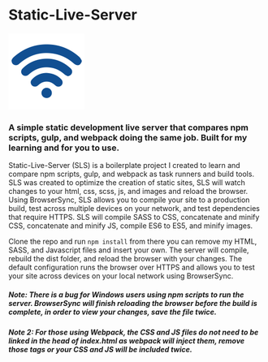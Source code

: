 # Static-Live-Server

<img src="src/assets/img/wifi.png" alt="wifi" style="width: 150px; display:inline-block"/>

### A simple static development live server that compares npm scripts, gulp, and webpack doing the same job. Built for my learning and for you to use.

Static-Live-Server (SLS) is a boilerplate project I created to learn and compare npm scripts, gulp, and webpack as task runners and build tools. SLS was created to optimize the creation of static sites, SLS will watch changes to your html, css, scss, js, and images and reload the browser. Using BrowserSync, SLS allows you to compile your site to a production build, test across multiple devices on your network, and test dependencies that require HTTPS. SLS will compile SASS to CSS, concatenate and minify CSS, concatenate and minify JS, compile ES6 to ES5, and minify images.

Clone the repo and run ```npm install``` from there you can remove my HTML, SASS, and Javascript files and insert your own. The server will compile, rebuild the dist folder, and reload the browser with your changes. The default configuration runs the browser over HTTPS and allows you to test your site across devices on your local network using BrowserSync.

##### Note: There is a bug for Windows users using npm scripts to run the server. BrowserSync will finish reloading the browser before the build is complete, in order to view your changes, save the file twice.

##### Note 2: For those using Webpack, the CSS and JS files do not need to be linked in the head of index.html as webpack will inject them, remove those tags or your CSS and JS will be included twice.